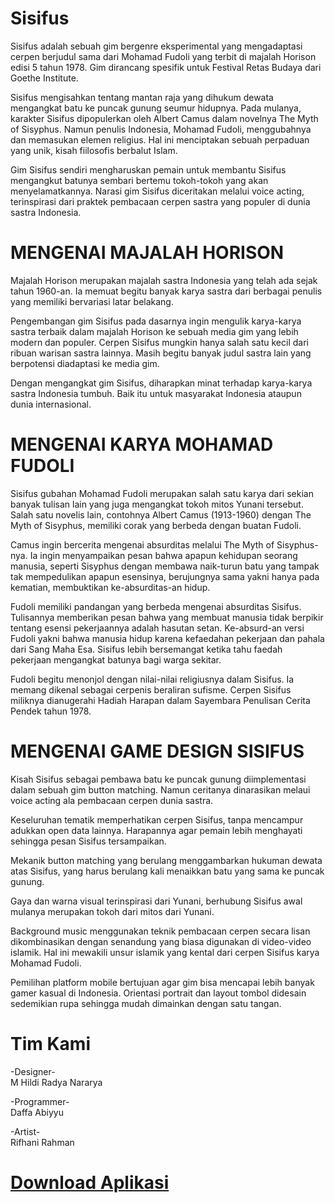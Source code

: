 # Sisifus
Sisifus adalah sebuah gim bergenre eksperimental yang mengadaptasi cerpen berjudul sama dari Mohamad Fudoli yang terbit di majalah Horison edisi 5 tahun 1978. Gim dirancang spesifik untuk Festival Retas Budaya dari Goethe Institute.

Sisifus mengisahkan tentang mantan raja yang dihukum dewata mengangkat batu ke puncak gunung seumur hidupnya. Pada mulanya, karakter Sisifus dipopulerkan oleh Albert Camus dalam novelnya The Myth of Sisyphus. Namun penulis Indonesia, Mohamad Fudoli, menggubahnya dan memasukan elemen religius. Hal ini menciptakan sebuah perpaduan yang unik, kisah fiilosofis berbalut Islam.

Gim Sisifus sendiri mengharuskan pemain untuk membantu Sisifus mengangkut batunya sembari bertemu tokoh-tokoh yang akan menyelamatkannya. Narasi gim Sisifus diceritakan melalui voice acting, terinspirasi dari praktek pembacaan cerpen sastra yang populer di dunia sastra Indonesia.

# MENGENAI MAJALAH HORISON

Majalah Horison merupakan majalah sastra Indonesia yang telah ada sejak tahun 1960-an. Ia memuat begitu banyak karya sastra dari berbagai penulis yang memiliki bervariasi latar belakang. 

Pengembangan gim Sisifus pada dasarnya ingin mengulik karya-karya sastra terbaik dalam majalah Horison ke sebuah media gim yang lebih modern dan populer. Cerpen Sisifus mungkin hanya salah satu kecil dari ribuan warisan sastra lainnya. Masih begitu banyak judul sastra lain yang berpotensi diadaptasi ke media gim.

Dengan mengangkat gim Sisifus, diharapkan minat terhadap karya-karya sastra Indonesia tumbuh. Baik itu untuk masyarakat Indonesia ataupun dunia internasional.

# MENGENAI KARYA MOHAMAD FUDOLI

Sisifus gubahan Mohamad Fudoli merupakan salah satu karya dari sekian banyak tulisan lain yang juga mengangkat tokoh mitos Yunani tersebut. Salah satu novelis lain, contohnya Albert Camus (1913-1960) dengan The Myth of Sisyphus, memiliki corak yang berbeda dengan buatan Fudoli. 

Camus ingin bercerita mengenai absurditas melalui The Myth of Sisyphus-nya. Ia ingin menyampaikan pesan bahwa apapun kehidupan seorang manusia, seperti Sisyphus dengan membawa naik-turun batu yang tampak tak mempedulikan apapun esensinya, berujungnya sama yakni hanya pada kematian, membuktikan ke-absurditas-an hidup.

Fudoli memiliki pandangan yang berbeda mengenai absurditas Sisifus. Tulisannya memberikan pesan bahwa yang membuat manusia tidak berpikir tentang esensi pekerjaannya adalah hasutan setan. Ke-absurd-an versi Fudoli yakni bahwa manusia hidup karena kefaedahan pekerjaan dan pahala dari Sang Maha Esa. Sisifus lebih bersemangat ketika tahu faedah pekerjaan mengangkat batunya bagi warga sekitar. 

Fudoli begitu menonjol dengan nilai-nilai religiusnya dalam Sisifus. Ia memang dikenal sebagai cerpenis beraliran sufisme. Cerpen Sisifus miliknya dianugerahi Hadiah Harapan dalam Sayembara Penulisan Cerita Pendek tahun 1978.

# MENGENAI GAME DESIGN SISIFUS

Kisah Sisifus sebagai pembawa batu ke puncak gunung diimplementasi dalam sebuah gim button matching. Namun ceritanya dinarasikan melaui voice acting ala pembacaan cerpen dunia sastra.

Keseluruhan tematik memperhatikan cerpen Sisifus, tanpa mencampur adukkan open data lainnya. Harapannya agar pemain lebih menghayati sehingga pesan Sisifus tersampaikan.

Mekanik button matching yang berulang menggambarkan hukuman dewata atas Sisifus, yang harus berulang kali menaikkan batu yang sama ke puncak gunung.

Gaya dan warna visual terinspirasi dari Yunani, berhubung Sisifus awal mulanya merupakan tokoh dari mitos dari Yunani.

Background music menggunakan teknik pembacaan cerpen secara lisan dikombinasikan dengan senandung yang biasa digunakan di video-video islamik. Hal ini mewakili unsur islamik yang kental dari cerpen Sisifus karya Mohamad Fudoli.

Pemilihan platform mobile bertujuan agar gim bisa mencapai lebih banyak gamer kasual di Indonesia. Orientasi portrait dan layout tombol didesain sedemikian rupa sehingga mudah dimainkan dengan satu tangan.

# Tim Kami

-Designer-  
M Hildi Radya Nararya

-Programmer-  
Daffa Abiyyu

-Artist-  
Rifhani Rahman

# [Download Aplikasi](https://radynaraya.itch.io/sisifus-retas-budaya)
